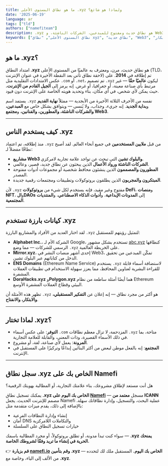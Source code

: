 ```yaml
---
title: ما هو نطاق المستوى الأعلى .xyz ولماذا هو شائع؟
date: '2025-06-19'
language: ar
tags: ["tld"]
authors: ["namefiteam"]
description: .xyz هو نطاق حديث ومفتوح للمبدعين، الشركات الناشئة، و Web3. انضم إلى المبتكرين مثل abc.xyz—سجل نطاقك .xyz الآن على Namefi.io.
keywords: ["نطاق المستوى الأعلى", "نطاق xyz", "نطاق حديث", "Web3", "شركات ناشئة", "ابتكار"]
---
```



## **ما هو .xyz؟**

امتداد النطاق **.xyz** هو نطاق حديث، مرن، ومعترف به عالميًا من المستوى الأعلى (TLD، لاحقة نطاق تأتي بعد النقطة الأخيرة في عنوان الإنترنت) تم إطلاقه في **2014**. على عكس الامتدادات التقليدية مثل `.com` أو `.net`، تم تصميم `.xyz` ليكون **عالميًا حقًا** — غير مرتبط بأي صناعة معينة، أو جغرافيا، أو غرض. إنه يرمز إلى **الجيل القادم من الإنترنت**، حيث يمكن لأي شخص، في أي مكان، بناء وتحديد هويته الخاصة على الإنترنت دون قيود.

يستمد اسم `.xyz` نفسه من الأحرف الثلاثة الأخيرة من الأبجدية — ممثلاً **نهاية القديم** و**بداية الجديد**. إنه جريء، وجذاب، ولا يُنسى — ويتوافق بشكل خاص مع **المبدعين، والشركات الناشئة، والمطورين، والفنانين،** و**مجتمع Web3**.

---

## **كيف يستخدم الناس .xyz**

منذ إطلاقه، تم اعتماد `.xyz` من قبل **ملايين المستخدمين** في جميع أنحاء العالم. لقد أصبح نطاقًا مفضلاً لـ:

*   **مشاريع Web3 والبلوك تشين** التي تبحث عن تواجد علامة تجارية لامركزي.
*   **الشركات الناشئة ورواد الأعمال** الذين يبحثون عن نطاق جديد، قصير، وعالمي.
*   **المطورون والمصممون** الذين ينشئون محافظ شخصية أو مجموعات أدوات مفتوحة المصدر.
*   **المبتكرون والمجربون** الذين يطلقون بروتوكولات وتطبيقات ومجتمعات رقمية جديدة.

لأن `.xyz` مفتوح وغير مقيد، فإنه يستخدم لكل شيء من **بروتوكولات DeFi**، و**منصات NFT**، و**الDAOs** إلى **المدونات الإبداعية**، و**أدوات الذكاء الاصطناعي**، و**المنتديات المجتمعية**.

---

## **كيانات بارزة تستخدم .xyz**

لقد اختار العديد من الأفراد والمشاريع البارزة `.xyz` لتمثيل رؤيتهم للمستقبل:

*   **Alphabet Inc.**، الشركة الأم لـ Google، تستخدم بشكل مشهور [abc.xyz](https://abc.xyz) كنطاقها الرسمي للشركات — مما وضع `.xyz` على الخريطة العالمية.
*   **Mirror.xyz**، إحدى أشهر منصات النشر في Web3، تمكّن المبدعين من تحقيق الدخل من كتاباتهم عبر البلوك تشين.
*   **ENS Domains** (Ethereum Name Service) يستخدم `.xyz` لاستضافة أسماء قابلة للقراءة البشرية لعناوين المحافظ، مما يعزز سهولة الاستخدام في تطبيقات العملات المشفرة.
*   **DoraHacks.xyz** و**Polygon.xyz** هما أيضًا أمثلة ساطعة من نظام Ethereum البيئي وقطاع العملات المشفرة الأوسع.

تظهر هذه الأمثلة أن `.xyz` هو أكثر من مجرد نطاق — إنه إعلان عن **التفكير المستقبلي، والابتكار، والانفتاح**.

---

## **لماذا تختار .xyz؟**

*   **التوفر**: على عكس أسماء `.com` المزدحمة، لا تزال معظم نطاقات `.xyz` متاحة، بما في ذلك الأسماء القصيرة، وذات المعنى، والقابلة للعلامة التجارية.
*   **المرونة**: يعمل لأي صناعة، لغة، أو مشروع.
*   **المجتمع**: إنه بالفعل موطن لبعض من أكثر البنائين إبداعًا وتركيزًا على المستقبل في الإنترنت.

---

## **سجل نطاق .xyz الخاص بك على Namefi**

هل أنت مستعد لإطلاق مشروعك، بناء علامتك التجارية، أو المطالبة بهويتك الرقمية؟

يمكنك تسجيل نطاق **.xyz الخاص بك اليوم على [Namefi](https://namefi.io)** — مسجل **معتمد من ICANN** مصمم للإنترنت الحديث. يجعل Namefi عملية البحث، والتسجيل، وإدارة نطاقاتك سهلة. بالإضافة إلى ذلك، يقدم ميزات متقدمة مثل:

*   إنشاء وإدارة النطاقات الفرعية
*   أمان DNS والتكاملات اللامركزية
*   خيارات تسجيل النطاق على السلسلة

سواء كنت تبدأ مدونة، أو تطلق بروتوكولاً، أو مجرد المطالبة باسمك — **.xyz يمنحك الحرية في إنشاء ما تريد وفقًا لشروطك الخاصة.**

👉 **قم بزيارة [namefi.io](https://namefi.io) وقم بتأمين .xyz الخاص بك اليوم.**
المستقبل ملك لك لتحدده — من الألف إلى الياء، وخاصة مع **.xyz**.